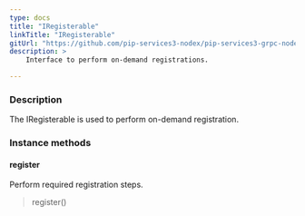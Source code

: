 ```yaml
---
type: docs
title: "IRegisterable"
linkTitle: "IRegisterable"
gitUrl: "https://github.com/pip-services3-nodex/pip-services3-grpc-nodex"
description: > 
    Interface to perform on-demand registrations.

---
```


### Description

The IRegisterable is used to perform on-demand registration.


### Instance methods

#### register
Perform required registration steps.

> register()
